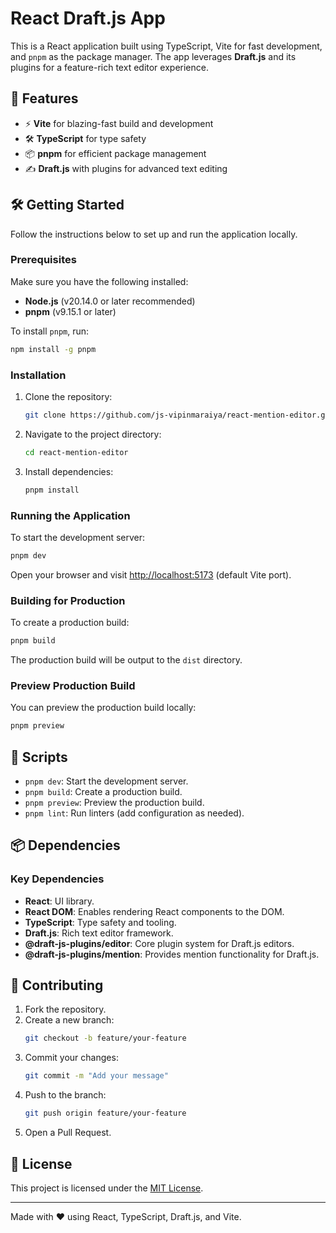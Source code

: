 # React Draft.js App

This is a React application built using TypeScript, Vite for fast development, and `pnpm` as the package manager. The app leverages **Draft.js** and its plugins for a feature-rich text editor experience.

## 🚀 Features

- ⚡️ **Vite** for blazing-fast build and development
- 🛠️ **TypeScript** for type safety
- 📦 **pnpm** for efficient package management
- ✍️ **Draft.js** with plugins for advanced text editing

## 🛠️ Getting Started

Follow the instructions below to set up and run the application locally.

### Prerequisites

Make sure you have the following installed:

- **Node.js** (v20.14.0 or later recommended)
- **pnpm** (v9.15.1 or later)

To install `pnpm`, run:
```bash
npm install -g pnpm
```

### Installation

1. Clone the repository:
   ```bash
   git clone https://github.com/js-vipinmaraiya/react-mention-editor.git
   ```

2. Navigate to the project directory:
   ```bash
   cd react-mention-editor
   ```

3. Install dependencies:
   ```bash
   pnpm install
   ```

### Running the Application

To start the development server:
```bash
pnpm dev
```

Open your browser and visit [http://localhost:5173](http://localhost:5173) (default Vite port).

### Building for Production

To create a production build:
```bash
pnpm build
```

The production build will be output to the `dist` directory.

### Preview Production Build

You can preview the production build locally:
```bash
pnpm preview
```

## 🔧 Scripts

- `pnpm dev`: Start the development server.
- `pnpm build`: Create a production build.
- `pnpm preview`: Preview the production build.
- `pnpm lint`: Run linters (add configuration as needed).

## 📦 Dependencies

### Key Dependencies
- **React**: UI library.
- **React DOM**: Enables rendering React components to the DOM.
- **TypeScript**: Type safety and tooling.
- **Draft.js**: Rich text editor framework.
- **@draft-js-plugins/editor**: Core plugin system for Draft.js editors.
- **@draft-js-plugins/mention**: Provides mention functionality for Draft.js.

## 🤝 Contributing

1. Fork the repository.
2. Create a new branch:
   ```bash
   git checkout -b feature/your-feature
   ```
3. Commit your changes:
   ```bash
   git commit -m "Add your message"
   ```
4. Push to the branch:
   ```bash
   git push origin feature/your-feature
   ```
5. Open a Pull Request.

## 📝 License

This project is licensed under the [MIT License](LICENSE).

---

Made with ❤️ using React, TypeScript, Draft.js, and Vite.